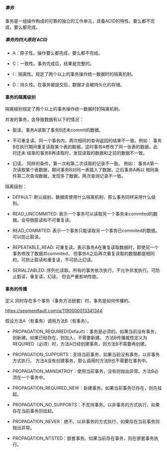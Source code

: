 
##### 事务

事务是一组操作构成的可靠的独立的工作单元，具备ACID的特性。要么都不完成，要么都完成。

##### 事务的四大原则 ACID

* A：原子性。操作要么都完成，要么都不完成。

* C：一致性。事务完成后，结果是完整的。

* I：隔离性。规定了两个以上的事务操作统一数据时的隔离机制。

* D：持久性。在事务被提交后，数据才会被持久化的存储。

#### 事务的隔离级别

隔离级别规定了两个以上的事务操作统一数据时的隔离机制。

并发的事务，会导致数据有以下的情况：
* 脏读。事务A读取了事务B还未commit的数据。

* 不可重复读。同一个事务内，两次相同的查询返回的结果不一致。例如： 事务B在执行期间重复读取某个表的数据，这时事务A修改了同一张表的数据，此时还未
结束的事务B再读取时，发现读取的数据和之前的数据不一致。

* 幻读。 同样的条件，第一次和第二次读取的记录不一致。 例如： 事务A第一次读取某个表数据，期间事务B对同一表插入了数据，之后事务A再以
相同条件第二次查询数据，发现多了数据，两次查询记录不一致。

隔离级别： 

* DEFAULT: 默认级别，数据库使用什么隔离机制，那么事务同样采用什么级别。

* READ_UNCOMMITED: 表示一个事务可以读取另一个事务未commited的数据。会导致脏读和不可重复读。

* READ_COMMITED: 表示一个事务只能读取另一个事务已commited的数据。 可以防止脏读。

* REPEATABLE_READ: 可重复读。表示事务A在重复读取数据时，即使另一个事务修改了数据并commited，
但事务A之后再次重复读取的数据都是相同的。可防止脏读和重复读，不可防止幻读。

* SERIALZABLED: 序列化读取。所有的事务依次执行，不允许并发执行。可防止脏读，重复读，幻读。
但会严重影响性能。


#### 事务的传播

定义 同时存在多个事务（事务方法嵌套）时，事务是如何传播的。

https://segmentfault.com/a/1190000013341344

假设方法A（有事务）调用方法B（有事务）。

* PROPAGATION_REQUIRED(Default)：事务是必须的。如果当前没有事务，则新建。如果已经存在，则加入，不需要新建。
 方法B传播属性定义为REQUIRED（必须）时，方法A已经创建事务，则方法B不需要再创建。

* PROPAGATION_SUPPORTS：支持当前事务，如果当前没有事务，以非事务方式执行。 方法A没有创建事务，那么调用的方法B也不需要在事务中。

* PROPAGATION_MANDATROY：使用当前事务，没有则抛出异常。方法B必须在一个事务中。

* PROPAGATION_REQUIRED_NEW：新建事务。如果当前事务已存在，则先挂起。

* PROPAGATION_NO_SUPPORTS：不支持事务。以非事务的方式执行，如果存在当前事务则挂起。

* PROPAGATION_NEVER：绝不。以非事务的方式执行，如果存在当前事务则抛出异常。

* PROPAGATION_NTSTED：嵌套事务。如果当前存在事务，则在嵌套事务执行。


